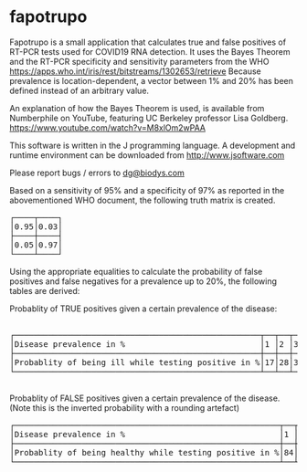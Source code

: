 # fapotrupo
Fapotrupo is a small application that calculates true and false positives of RT-PCR tests used for COVID19 RNA detection. It uses the Bayes Theorem and the RT-PCR specificity and sensitivity parameters from the WHO https://apps.who.int/iris/rest/bitstreams/1302653/retrieve Because prevalence is location-dependent, a vector between 1% and 20% has been defined instead of an arbitrary value.

An explanation of how the Bayes Theorem is used, is available from Numberphile on YouTube, featuring UC Berkeley professor Lisa Goldberg. https://www.youtube.com/watch?v=M8xlOm2wPAA 

This software is written in the J programming language. A development and runtime environment can be downloaded from http://www.jsoftware.com 

Please report bugs / errors to dg@biodys.com


Based on a sensitivity of 95% and a specificity of 97% as reported in the abovementioned WHO document, the following truth matrix is created. 
<pre>
┌────┬────┐
│0.95│0.03│
├────┼────┤
│0.05│0.97│
└────┴────┘
</pre>
Using the appropriate equalities to calculate the probability of false positives and false negatives for a prevalence up to 20%, the following tables are derived:

Probablity of TRUE positives given a certain prevalence of the disease:

<pre>

┌───────────────────────────────────────────────────┬──┬──┬──┬──┬──┬──┬──┬──┬──┬──┬──┬──┬──┬──┬──┬──┬──┬──┬──┬──┐
│Disease prevalence in %                            │1 │2 │3 │4 │5 │6 │7 │8 │9 │10│11│12│13│14│15│16│17│18│19│20│
├───────────────────────────────────────────────────┼──┼──┼──┼──┼──┼──┼──┼──┼──┼──┼──┼──┼──┼──┼──┼──┼──┼──┼──┼──┤
│Probablity of being ill while testing positive in %│17│28│38│45│50│55│59│63│66│68│71│73│74│76│78│79│80│81│82│83│
└───────────────────────────────────────────────────┴──┴──┴──┴──┴──┴──┴──┴──┴──┴──┴──┴──┴──┴──┴──┴──┴──┴──┴──┴──┴
   
</pre>
Probablity of FALSE positives given a certain prevalence of the disease. (Note this is the inverted probability with a rounding artefact)
<pre>
┌───────────────────────────────────────────────────────┬──┬──┬──┬──┬──┬──┬──┬──┬──┬──┬──┬──┬──┬──┬──┬──┬──┬──┬──┬──┐
│Disease prevalence in %                                │1 │2 │3 │4 │5 │6 │7 │8 │9 │10│11│12│13│14│15│16│17│18│19│20│
├───────────────────────────────────────────────────────┼──┼──┼──┼──┼──┼──┼──┼──┼──┼──┼──┼──┼──┼──┼──┼──┼──┼──┼──┼──┤
│Probablity of being healthy while testing positive in %│84│73│63│56│50│46│42│38│35│33│30│28│27│25│23│22│21│20│19│18│
└───────────────────────────────────────────────────────┴──┴──┴──┴──┴──┴──┴──┴──┴──┴──┴──┴──┴──┴──┴──┴──┴──┴──┴──┴──
</pre>
